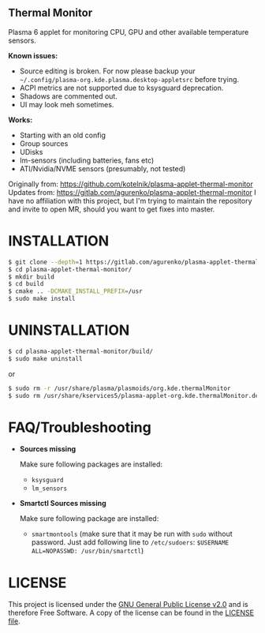 Thermal Monitor
---------------
Plasma 6 applet for monitoring CPU, GPU and other available temperature sensors.

**Known issues:**

* Source editing is broken. For now please backup your `~/.config/plasma-org.kde.plasma.desktop-appletsrc` before trying.
* ACPI metrics are not supported due to ksysguard deprecation.
* Shadows are commented out.
* UI may look meh sometimes.

**Works:**
* Starting with an old config
* Group sources
* UDisks
* lm-sensors (including batteries, fans etc)
* ATI/Nvidia/NVME sensors (presumably, not tested)

Originally from: https://github.com/kotelnik/plasma-applet-thermal-monitor
Updates from: https://gitlab.com/agurenko/plasma-applet-thermal-monitor
I have no affiliation with this project, but I'm trying to maintain the repository and invite to open MR, should you want to get fixes into master.

# INSTALLATION

```sh
$ git clone --depth=1 https://gitlab.com/agurenko/plasma-applet-thermal-monitor.git
$ cd plasma-applet-thermal-monitor/
$ mkdir build
$ cd build
$ cmake .. -DCMAKE_INSTALL_PREFIX=/usr
$ sudo make install
```

# UNINSTALLATION

```sh
$ cd plasma-applet-thermal-monitor/build/
$ sudo make uninstall
```

or

```sh
$ sudo rm -r /usr/share/plasma/plasmoids/org.kde.thermalMonitor
$ sudo rm /usr/share/kservices5/plasma-applet-org.kde.thermalMonitor.desktop
```
# FAQ/Troubleshooting

- **Sources missing**

  Make sure following packages are installed:

    - `ksysguard`
    - `lm_sensors`

- **Smartctl Sources missing**

  Make sure following package are installed:

    - `smartmontools` (make sure that it may be run with `sudo` without password. Just add following line to `/etc/sudoers`: `$USERNAME ALL=NOPASSWD: /usr/bin/smartctl`)

# LICENSE

This project is licensed under the [GNU General Public License v2.0](https://www.gnu.org/licenses/gpl-2.0.html) and is therefore Free Software. A copy of the license can be found in the [LICENSE file](LICENSE).
